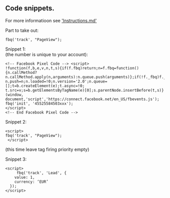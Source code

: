 ## Code snippets. ##  
For more informatioon see ['Instructions.md'](https://github.com/digitalmarketingprojects/improvedproxy-facebook_ads/instructions.md)


Part to take out:
```
fbq('track', "PageView");  
```
Snippet 1:  
(the number is unique to your account):
```
<!-- Facebook Pixel Code --> <script>
!function(f,b,e,v,n,t,s){if(f.fbq)return;n=f.fbq=function(){n.callMethod?
n.callMethod.apply(n,arguments):n.queue.push(arguments)};if(!f._fbq)f._fbq=n;
n.push=n;n.loaded=!0;n.version='2.0';n.queue=[];t=b.createElement(e);t.async=!0;
t.src=v;s=b.getElementsByTagName(e)[0];s.parentNode.insertBefore(t,s)}(window,
document,'script','https://connect.facebook.net/en_US/fbevents.js');
fbq('init', '45525584503xxx');
</script>  
<!-- End Facebook Pixel Code -->  
```

Snippet 2:  
```
<script>
fbq('track', "PageView");
 </script>  
 ```
(this time leave tag firing priority empty)  

Snippet 3:

```
<script>
 	 fbq('track', 'Lead', {
    value: 1,
    currency: ‘EUR’
  });
</script>  
```
